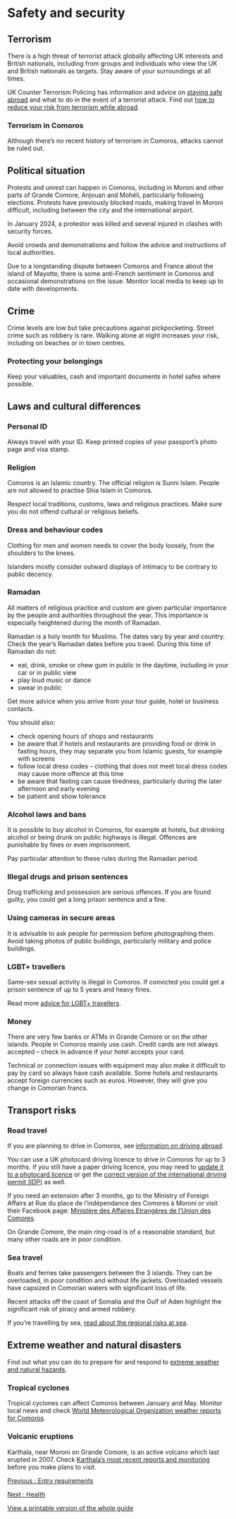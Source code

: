 # Safety and security

## Terrorism

There is a high threat of terrorist attack globally affecting UK interests and British nationals, including from groups and individuals who view the UK and British nationals as targets. Stay aware of your surroundings at all times.

UK Counter Terrorism Policing has information and advice on [staying safe abroad](https://www.counterterrorism.police.uk/safetyadvice/) and what to do in the event of a terrorist attack. Find out [how to reduce your risk from terrorism while abroad](https://www.gov.uk/guidance/reduce-your-risk-from-terrorism-while-abroad).

### Terrorism in Comoros

Although there’s no recent history of terrorism in Comoros, attacks cannot be ruled out.

## Political situation

Protests and unrest can happen in Comoros, including in Moroni and other parts of Grande Comore, Anjouan and Mohéli, particularly following elections. Protests have previously blocked roads, making travel in Moroni difficult, including between the city and the international airport.

In January 2024, a protestor was killed and several injured in clashes with security forces.

Avoid crowds and demonstrations and follow the advice and instructions of local authorities.

Due to a longstanding dispute between Comoros and France about the island of Mayotte, there is some anti-French sentiment in Comoros and occasional demonstrations on the issue. Monitor local media to keep up to date with developments.

## Crime

Crime levels are low but take precautions against pickpocketing. Street crime such as robbery is rare. Walking alone at night increases your risk, including on beaches or in town centres.

### Protecting your belongings

Keep your valuables, cash and important documents in hotel safes where possible.

## Laws and cultural differences

### Personal ID

Always travel with your ID. Keep printed copies of your passport’s photo page and visa stamp.

### Religion

Comoros is an Islamic country. The official religion is Sunni Islam. People are not allowed to practise Shia Islam in Comoros.

Respect local traditions, customs, laws and religious practices. Make sure you do not offend cultural or religious beliefs.

### Dress and behaviour codes

Clothing for men and women needs to cover the body loosely, from the shoulders to the knees.

Islanders mostly consider outward displays of intimacy to be contrary to public decency.

### Ramadan

All matters of religious practice and custom are given particular importance by the people and authorities throughout the year. This importance is especially heightened during the month of Ramadan.

Ramadan is a holy month for Muslims. The dates vary by year and country. Check the year’s Ramadan dates before you travel. During this time of Ramadan do not:

* eat, drink, smoke or chew gum in public in the daytime, including in your car or in public view
* play loud music or dance
* swear in public

Get more advice when you arrive from your tour guide, hotel or business contacts.

You should also:

* check opening hours of shops and restaurants
* be aware that if hotels and restaurants are providing food or drink in fasting hours, they may separate you from Islamic guests, for example with screens
* follow local dress codes – clothing that does not meet local dress codes may cause more offence at this time
* be aware that fasting can cause tiredness, particularly during the later afternoon and early evening
* be patient and show tolerance

### Alcohol laws and bans

It is possible to buy alcohol in Comoros, for example at hotels, but drinking alcohol or being drunk on public highways is illegal. Offences are punishable by fines or even imprisonment.

Pay particular attention to these rules during the Ramadan period.

### Illegal drugs and prison sentences

Drug trafficking and possession are serious offences. If you are found guilty, you could get a long prison sentence and a fine.

### Using cameras in secure areas

It is advisable to ask people for permission before photographing them. Avoid taking photos of public buildings, particularly military and police buildings.

### LGBT+ travellers

Same-sex sexual activity is illegal in Comoros. If convicted you could get a prison sentence of up to 5 years and heavy fines.

Read more [advice for LGBT+ travellers](https://www.gov.uk/lesbian-gay-bisexual-and-transgender-foreign-travel-advice).

### Money

There are very few banks or ATMs in Grande Comore or on the other islands. People in Comoros mainly use cash. Credit cards are not always accepted – check in advance if your hotel accepts your card.

Technical or connection issues with equipment may also make it difficult to pay by card so always have cash available. Some hotels and restaurants accept foreign currencies such as euros. However, they will give you change in Comorian francs.

## Transport risks

### Road travel

If you are planning to drive in Comoros, see [information on driving abroad](https://www.gov.uk/driving-abroad).

You can use a UK photocard driving licence to drive in Comoros for up to 3 months. If you still have a paper driving licence, you may need to [update it to a photocard licence](https://www.gov.uk/exchange-paper-driving-licence) or get the [correct version of the international driving permit (IDP)](https://www.gov.uk/driving-abroad/international-driving-permit) as well.

If you need an extension after 3 months, go to the Ministry of Foreign Affairs at Rue du place de l’indépendance des Comores à Moroni or visit their Facebook page: [Ministère des Affaires Etrangères de l’Union des Comores](https://www.facebook.com/people/Minist%C3%A8re-des-Affaires-Etrang%C3%A8res-de-lUnion-des-Comores/100064519133618/?mibextid=ZbWKwL).

On Grande Comore, the main ring-road is of a reasonable standard, but many other roads are in poor condition.

### Sea travel

Boats and ferries take passengers between the 3 islands. They can be overloaded, in poor condition and without life jackets. Overloaded vessels have capsized in Comorian waters with significant loss of life.

Recent attacks off the coast of Somalia and the Gulf of Aden highlight the significant risk of piracy and armed robbery.

If you’re travelling by sea, [read about the regional risks at sea](https://www.gov.uk/guidance/sea-river-and-piracy-safety).

## Extreme weather and natural disasters

Find out what you can do to prepare for and respond to [extreme weather and natural hazards](https://www.gov.uk/guidance/tropical-cyclones).

### Tropical cyclones

Tropical cyclones can affect Comoros between January and May. Monitor local news and check [World Meteorological Organization weather reports for Comoros](https://severeweather.wmo.int/tc/swi/index.html).

### Volcanic eruptions

Karthala, near Moroni on Grande Comore, is an active volcano which last erupted in 2007. Check [Karthala’s most recent reports and monitoring](https://volcano.si.edu/volcano.cfm?vn=233010) before you make plans to visit.

[Previous
:
Entry requirements](/foreign-travel-advice/comoros/entry-requirements)

[Next
:
Health](/foreign-travel-advice/comoros/health)

[View a printable version of the whole guide](/foreign-travel-advice/comoros/print)